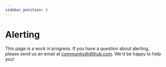 ```yaml
---
sidebar_position: 6
---
```


# Alerting

This page is a work in progress. If you have a question about alerting,
please send us an email at community@dlthub.com. We'd be happy to help you!